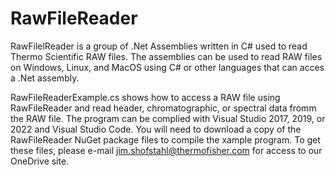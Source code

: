 # RawFileReader
RawFilelReader is a group of .Net Assemblies written in C# used to read Thermo Scientific RAW files.  The assemblies can be used to read RAW files on Windows, Linux, and MacOS using C# or other languages that can acces a .Net assembly.

RawFileReaderExample.cs shows how to access a RAW file using RawFileReader and read header, chromatographic, or spectral data fromm the RAW file.  The program can be complied with Visual Studio 2017, 2019, or 2022 and Visual Studio Code.  You will need to download a copy of the RawFileReader NuGet package files to compile the xample program.  To get these files, please e-mail jim.shofstahl@thermofisher.com for access to our OneDrive site.
